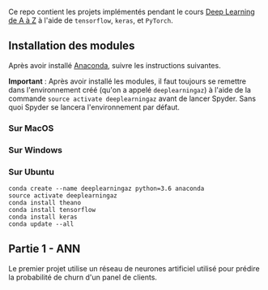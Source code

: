 Ce repo contient les projets implémentés pendant le cours [Deep Learning de A à Z](https://www.udemy.com/le-deep-learning-de-a-a-z/?couponCode=WEBSITE) à l'aide de `tensorflow`, `keras`, et `PyTorch`.

## Installation des modules

Après avoir installé [Anaconda](https://anaconda.org/), suivre les instructions suivantes.

**Important** : Après avoir installé les modules, il faut toujours se remettre dans l'environnement créé (qu'on a appelé `deeplearningaz`) à l'aide de la commande `source activate deeplearningaz` avant de lancer Spyder. Sans quoi Spyder se lancera l'environnement par défaut.

### Sur MacOS

### Sur Windows

### Sur Ubuntu

```
conda create --name deeplearningaz python=3.6 anaconda
source activate deeplearningaz
conda install theano
conda install tensorflow
conda install keras
conda update --all
```

## Partie 1 - ANN

Le premier projet utilise un réseau de neurones artificiel utilisé pour prédire la probabilité de churn d'un panel de clients.
